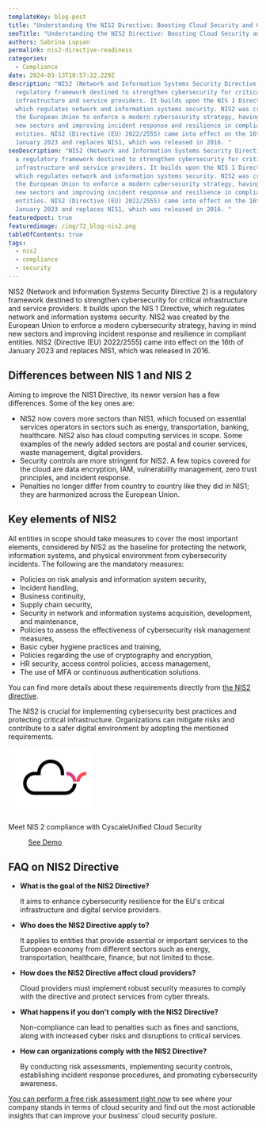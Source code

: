 ```yaml
---
templateKey: blog-post
title: "Understanding the NIS2 Directive: Boosting Cloud Security and Compliance"
seoTitle: "Understanding the NIS2 Directive: Boosting Cloud Security and Compliance"
authors: Sabrina Lupșan
permalink: nis2-directive-readiness
categories:
  - Compliance
date: 2024-03-13T10:57:22.229Z
description: "NIS2 (Network and Information Systems Security Directive 2) is a
  regulatory framework destined to strengthen cybersecurity for critical
  infrastructure and service providers. It builds upon the NIS 1 Directive,
  which regulates network and information systems security. NIS2 was created by
  the European Union to enforce a modern cybersecurity strategy, having in mind
  new sectors and improving incident response and resilience in compliant
  entities. NIS2 (Directive (EU) 2022/2555) came into effect on the 16th of
  January 2023 and replaces NIS1, which was released in 2016. "
seoDescription: "NIS2 (Network and Information Systems Security Directive 2) is
  a regulatory framework destined to strengthen cybersecurity for critical
  infrastructure and service providers. It builds upon the NIS 1 Directive,
  which regulates network and information systems security. NIS2 was created by
  the European Union to enforce a modern cybersecurity strategy, having in mind
  new sectors and improving incident response and resilience in compliant
  entities. NIS2 (Directive (EU) 2022/2555) came into effect on the 16th of
  January 2023 and replaces NIS1, which was released in 2016. "
featuredpost: true
featuredimage: /img/72_blog-nis2.png
tableOfContents: true
tags:
  - nis2
  - compliance
  - security
---
```

<!--StartFragment-->

NIS2 (Network and Information Systems Security Directive 2) is a regulatory framework destined to strengthen cybersecurity for critical infrastructure and service providers. It builds upon the NIS 1 Directive, which regulates network and information systems security. NIS2 was created by the European Union to enforce a modern cybersecurity strategy, having in mind new sectors and improving incident response and resilience in compliant entities. NIS2 (Directive (EU) 2022/2555) came into effect on the 16th of January 2023 and replaces NIS1, which was released in 2016. 

## Differences between NIS 1 and NIS 2 

Aiming to improve the NIS1 Directive, its newer version has a few differences. Some of the key ones are: 

* NIS2 now covers more sectors than NIS1, which focused on essential services operators in sectors such as energy, transportation, banking, healthcare. NIS2 also has cloud computing services in scope. Some examples of the newly added sectors are postal and courier services, waste management, digital providers. 
* Security controls are more stringent for NIS2. A few topics covered for the cloud are data encryption, IAM, vulnerability management, zero trust principles, and incident response. 
* Penalties no longer differ from country to country like they did in NIS1; they are harmonized across the European Union. 

## Key elements of NIS2 

All entities in scope should take measures to cover the most important elements, considered by NIS2 as the baseline for protecting the network, information systems, and physical environment from cybersecurity incidents. The following are the mandatory measures: 

* Policies on risk analysis and information system security, 
* Incident handling, 
* Business continuity, 
* Supply chain security, 
* Security in network and information systems acquisition, development, and maintenance, 
* Policies to assess the effectiveness of cybersecurity risk management measures, 
* Basic cyber hygiene practices and training, 
* Policies regarding the use of cryptography and encryption, 
* HR security, access control policies, access management, 
* The use of MFA or continuous authentication solutions. 

You can find more details about these requirements directly from [the NIS2 directive](https://eur-lex.europa.eu/eli/dir/2022/2555). 

The NIS2 is crucial for implementing cybersecurity best practices and protecting critical infrastructure. Organizations can mitigate risks and contribute to a safer digital environment by adopting the mentioned requirements.  

<div class='mt-16 rounded-tl-2xl rounded-b-2xl grid grid-cols-12 gap-4 bg-zircon py-8 px-4 lg:py-4' style='borderTopRightRadius: 3rem'>
    <div class='col-span-12 lg:col-span-2'>
        <div class='flex justify-center'>
            <img src='/img/cloud-icon-widget.svg' alt='' id='img-text-button' />
        </div>
    </div>
    <div class='col-span-12 lg:col-span-6 flex items-center justify-center'>
         <p class='font-montserrat font-bold' id="paragraph-text-button">
            Meet NIS 2 compliance with Cyscale<span id="font-gradient">Unified Cloud Security</span>
        </p>
    </div>
    <div class='col-span-12 lg:col-span-4 flex justify-center items-center'>
        <a class='mx-auto bg-gradient-to-r from-[#0F26AA] to-[#FF4A56] hover:from-[#FF4A56] hover:to-[#0F26AA] block font-medium rounded uppercase text-center no-underline hover:no-underline max-w-sm lg:inline-block font-hind' href='https://cyscale.com/full-platform-tour/'>
            <span style='padding: 0.625rem 2.5rem' class='text-white block'>
                See Demo
            </span>
        </a>
    </div>
</div>

## F﻿AQ on NIS2 Directive

<ul class="faq-list"><li><p class="question" style="font-weight:bold;">What is the goal of the NIS2 Directive?</p><p class="answer">It aims to enhance cybersecurity resilience for the EU's critical infrastructure and digital service providers.</p></li><li><p class="question" style="font-weight:bold;">Who does the NIS2 Directive apply to?</p><p class="answer">It applies to entities that provide essential or important services to the European economy from different sectors such as energy, transportation, healthcare, finance, but not limited to those.</p></li><li><p class="question" style="font-weight:bold;">How does the NIS2 Directive affect cloud providers?</p><p class="answer">Cloud providers must implement robust security measures to comply with the directive and protect services from cyber threats.</p></li><li><p class="question" style="font-weight:bold;">What happens if you don't comply with the NIS2 Directive?</p><p class="answer">Non-compliance can lead to penalties such as fines and sanctions, along with increased cyber risks and disruptions to critical services.</p></li><li><p class="question" style="font-weight:bold;">How can organizations comply with the NIS2 Directive?</p><p class="answer">By conducting risk assessments, implementing security controls, establishing incident response procedures, and promoting cybersecurity awareness.</p></li></ul>

[You can perform a free risk assessment right now](https://cyscale.com/cloud-security-risk-assessment/) to see where your company stands in terms of cloud security and find out the most actionable insights that can improve your business’ cloud security posture. 

<!--EndFragment-->